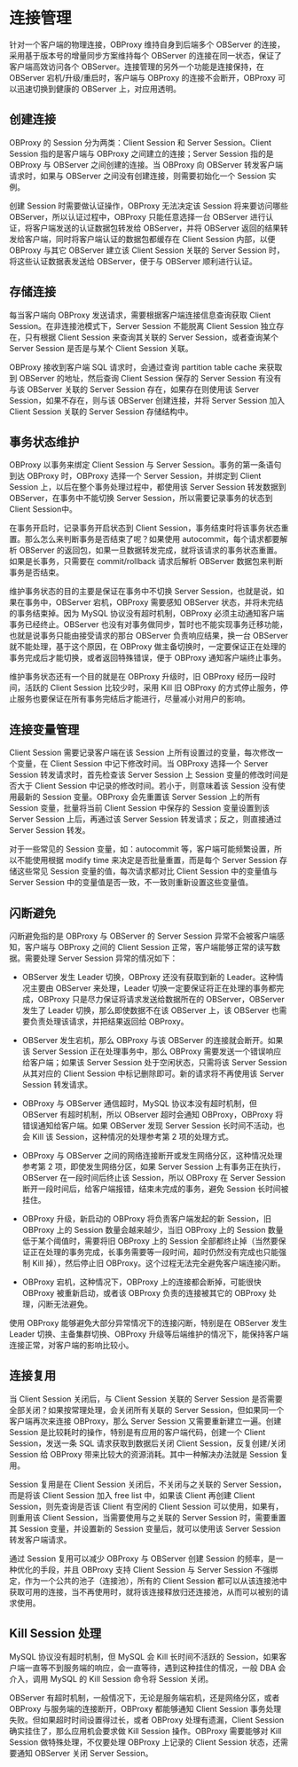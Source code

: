 连接管理 
=========================

针对一个客户端的物理连接，OBProxy 维持自身到后端多个 OBServer 的连接，采用基于版本号的增量同步方案维持每个 OBServer 的连接在同一状态，保证了客户端高效访问各个 OBServer。连接管理的另外一个功能是连接保持，在 OBServer 宕机/升级/重启时，客户端与 OBProxy 的连接不会断开，OBProxy 可以迅速切换到健康的 OBServer 上，对应用透明。

创建连接 
-------------------------

OBProxy 的 Session 分为两类：Client Session 和 Server Session。Client Session 指的是客户端与 OBProxy 之间建立的连接；Server Session 指的是 OBProxy 与 OBServer 之间创建的连接。当 OBProxy 向 OBServer 转发客户端请求时，如果与 OBServer 之间没有创建连接，则需要初始化一个 Session 实例。

创建 Session 时需要做认证操作，OBProxy 无法决定该 Session 将来要访问哪些 OBServer，所以认证过程中，OBProxy 只能任意选择一台 OBServer 进行认证，将客户端发送的认证数据包转发给 OBServer，并将 OBServer 返回的结果转发给客户端，同时将客户端认证的数据包都缓存在 Client Session 内部，以便 OBProxy 与其它 OBServer 建立该 Client Session 关联的 Server Session 时，将这些认证数据表发送给 OBServer，便于与 OBServer 顺利进行认证。

存储连接 
-------------------------

每当客户端向 OBProxy 发送请求，需要根据客户端连接信息查询获取 Client Session。在非连接池模式下，Server Session 不能脱离 Client Session 独立存在，只有根据 Client Session 来查询其关联的 Server Session，或者查询某个 Server Session 是否是与某个 Client Session 关联。

OBProxy 接收到客户端 SQL 请求时，会通过查询 partition table cache 来获取到 OBServer 的地址，然后查询 Client Session 保存的 Server Session 有没有与该 OBServer 关联的 Server Session 存在，如果存在则使用该 Server Session，如果不存在，则与该 OBServer 创建连接，并将 Server Session 加入 Client Session 关联的 Server Session 存储结构中。

事务状态维护 
---------------------------

OBProxy 以事务来绑定 Client Session 与 Server Session。事务的第一条语句到达 OBProxy 时，OBProxy 选择一个 Server Session，并绑定到 Client Session 上，以后在整个事务处理过程中，都使用该 Server Session 转发数据到 OBServer，在事务中不能切换 Server Session，所以需要记录事务的状态到 Client Session中。

在事务开启时，记录事务开启状态到 Client Session，事务结束时将该事务状态重置。那么怎么来判断事务是否结束了呢？如果使用 autocommit，每个请求都要解析 OBServer 的返回包，如果一旦数据转发完成，就将该请求的事务状态重置。如果是长事务，只需要在 commit/rollback 请求后解析 OBServer 数据包来判断事务是否结束。

维护事务状态的目的主要是保证在事务中不切换 Server Session，也就是说，如果在事务中，OBServer 宕机，OBProxy 需要感知 OBServer 状态，并将未完结的事务结束掉。因为 MySQL 协议没有超时机制，OBProxy 必须主动通知客户端事务已经终止。OBServer 也没有对事务做同步，暂时也不能实现事务迁移功能，也就是说事务只能由接受请求的那台 OBServer 负责响应结果，换一台 OBServer 就不能处理，基于这个原因，在 OBProxy 做主备切换时，一定要保证正在处理的事务完成后才能切换，或者返回特殊错误，便于 OBProxy 通知客户端终止事务。

维护事务状态还有一个目的就是在 OBProxy 升级时，旧 OBProxy 经历一段时间，活跃的 Client Session 比较少时，采用 Kill 旧 OBProxy 的方式停止服务，停止服务也要保证在所有事务完结后才能进行，尽量减小对用户的影响。

连接变量管理 
---------------------------

Client Session 需要记录客户端在该 Session 上所有设置过的变量，每次修改一个变量，在 Client Session 中记下修改时间。当 OBProxy 选择一个 Server Session 转发请求时，首先检查该 Server Session 上 Session 变量的修改时间是否大于 Client Session 中记录的修改时间。若小于，则意味着该 Session 没有使用最新的 Session 变量。OBProxy 会先重置该 Server Session 上的所有 Session 变量，批量将当前 Client Session 中保存的 Session 变量设置到该 Server Session 上后，再通过该 Server Session 转发请求；反之，则直接通过 Server Session 转发。

对于一些常见的 Session 变量，如：autocommit 等，客户端可能频繁设置，所以不能使用根据 modify time 来决定是否批量重置，而是每个 Server Session 存储这些常见 Session 变量的值，每次请求都对比 Client Session 中的变量值与 Server Session 中的变量值是否一致，不一致则重新设置这些变量值。

闪断避免 
-------------------------

闪断避免指的是 OBProxy 与 OBServer 的 Server Session 异常不会被客户端感知，客户端与 OBProxy 之间的 Client Session 正常，客户端能够正常的读写数据。需要处理 Server Session 异常的情况如下：

* OBServer 发生 Leader 切换，OBProxy 还没有获取到新的 Leader。这种情况主要由 OBServer 来处理，Leader 切换一定要保证将正在处理的事务都完成，OBProxy 只是尽力保证将请求发送给数据所在的 OBServer，OBServer 发生了 Leader 切换，那么即使数据不在该 OBServer 上，该 OBServer 也需要负责处理该请求，并把结果返回给 OBProxy。

  

* OBServer 发生宕机，那么 OBProxy 与该 OBServer 的连接就会断开。如果该 Server Session 正在处理事务中，那么 OBProxy 需要发送一个错误响应给客户端；如果该 Server Session 处于空闲状态，只需将该 Server Session 从其对应的 Client Session 中标记删除即可。新的请求将不再使用该 Server Session 转发请求。

  

* OBProxy 与 OBServer 通信超时，MySQL 协议本没有超时机制，但 OBServer 有超时机制，所以 OBserver 超时会通知 OBProxy，OBProxy 将错误通知给客户端。如果 OBServer 发现 Server Session 长时间不活动，也会 Kill 该 Session，这种情况的处理参考第 2 项的处理方式。

  

* OBProxy 与 OBServer 之间的网络连接断开或发生网络分区，这种情况处理参考第 2 项，即使发生网络分区，如果 Server Session 上有事务正在执行，OBServer 在一段时间后终止该 Session，所以 OBProxy 在 Server Session 断开一段时间后，给客户端报错，结束未完成的事务，避免 Session 长时间被挂住。

  

* OBProxy 升级，新启动的 OBProxy 将负责客户端发起的新 Session，旧 OBProxy 上的 Session 数量会越来越少，当旧 OBProxy 上的 Session 数量低于某个阈值时，需要将旧 OBProxy 上的 Session 全部都终止掉（当然要保证正在处理的事务完成，长事务需要等一段时间，超时仍然没有完成也只能强制 Kill 掉），然后停止旧 OBProxy。这个过程无法完全避免客户端连接闪断。

  

* OBProxy 宕机，这种情况下，OBProxy 上的连接都会断掉，可能很快 OBProxy 被重新启动，或者该 OBProxy 负责的连接被其它的 OBProxy 处理，闪断无法避免。

  




使用 OBProxy 能够避免大部分异常情况下的连接闪断，特别是在 OBServer 发生 Leader 切换、主备集群切换、OBProxy 升级等后端维护的情况下，能保持客户端连接正常，对客户端的影响比较小。

连接复用 
-------------------------

当 Client Session 关闭后，与 Client Session 关联的 Server Session 是否需要全部关闭？如果按常理处理，会关闭所有关联的 Server Session，但如果同一个客户端再次来连接 OBProxy，那么 Server Session 又需要重新建立一遍。创建 Session 是比较耗时的操作，特别是有应用的客户端代码，创建一个 Client Session，发送一条 SQL 请求获取到数据后关闭 Client Session，反复创建/关闭 Session 给 OBProxy 带来比较大的资源消耗。其中一种解决办法就是 Session 复用。

Session 复用是在 Client Session 关闭后，不关闭与之关联的 Server Session，而是将该 Client Session 加入 free list 中，如果该 Client 再创建 Client Session，则先查询是否该 Client 有空闲的 Client Session 可以使用，如果有，则重用该 Client Session，当需要使用与之关联的 Server Session 时，需要重置其 Session 变量，并设置新的 Session 变量后，就可以使用该 Server Session 转发客户端请求。

通过 Session 复用可以减少 OBProxy 与 OBServer 创建 Session 的频率，是一种优化的手段，并且 OBProxy 支持 Client Session 与 Server Session 不强绑定，作为一个公共的池子（连接池），所有的 Client Session 都可以从该连接池中获取可用的连接，当不再使用时，就将该连接释放归还连接池，从而可以被别的请求使用。

Kill Session 处理 
------------------------------------

MySQL 协议没有超时机制，但 MySQL 会 Kill 长时间不活跃的 Session，如果客户端一直等不到服务端的响应，会一直等待，遇到这种挂住的情况，一般 DBA 会介入，调用 MySQL 的 Kill Session 命令将 Session 关闭。

OBServer 有超时机制，一般情况下，无论是服务端宕机，还是网络分区，或者 OBProxy 与服务端的连接断开，OBProxy 都能够通知 Client Session 事务处理失败。但如果超时时间设置得过长，或者 OBProxy 处理有遗漏，Client Session 确实挂住了，那么应用机会要求做 Kill Session 操作。OBProxy 需要能够对 Kill Session 做特殊处理，不仅要处理 OBProxy 上记录的 Client Session 状态，还需要通知 OBServer 关闭 Server Session。
